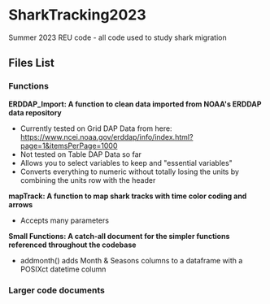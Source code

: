 # SharkTracking2023
Summer 2023 REU code - all code used to study shark migration

## Files List
### Functions
**ERDDAP_Import: A function to clean data imported from NOAA's ERDDAP data repository**
- Currently tested on Grid DAP Data from here: https://www.ncei.noaa.gov/erddap/info/index.html?page=1&itemsPerPage=1000
- Not tested on Table DAP Data so far
- Allows you to select variables to keep and "essential variables"
- Converts everything to numeric without totally losing the units by combining the units row with the header

**mapTrack: A function to map shark tracks with time color coding and arrows**
- Accepts many parameters

**Small Functions: A catch-all document for the simpler functions referenced throughout the codebase**
  - addmonth() adds Month & Seasons columns to a dataframe with a POSIXct datetime column

### Larger code documents
